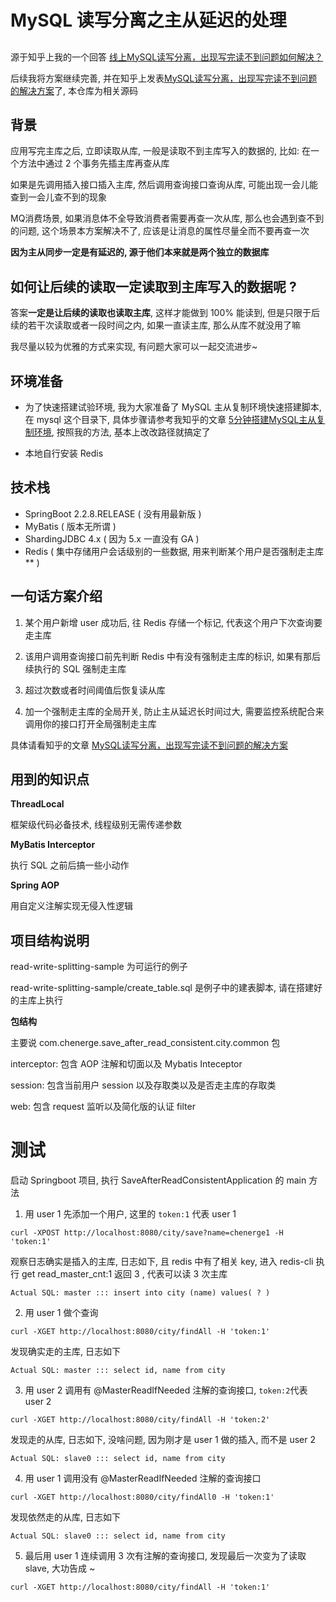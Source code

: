 # MySQL 读写分离之主从延迟的处理

## 

源于知乎上我的一个回答  [线上MySQL读写分离，出现写完读不到问题如何解决？](https://www.zhihu.com/question/448590078/answer/1774233156)

后续我将方案继续完善, 并在知乎上发表[MySQL读写分离，出现写完读不到问题的解决方案](https://zhuanlan.zhihu.com/p/363160460)了, 本仓库为相关源码

## 背景

应用写完主库之后, 立即读取从库, 一般是读取不到主库写入的数据的, 比如: 在一个方法中通过 2 个事务先插主库再查从库

如果是先调用插入接口插入主库, 然后调用查询接口查询从库, 可能出现一会儿能查到一会儿查不到的现象

MQ消费场景, 如果消息体不全导致消费者需要再查一次从库, 那么也会遇到查不到的问题, 这个场景本方案解决不了, 应该是让消息的属性尽量全而不要再查一次

**因为主从同步一定是有延迟的, 源于他们本来就是两个独立的数据库**

## 如何让后续的读取一定读取到主库写入的数据呢 ?

答案**一定是让后续的读取也读取主库**, 这样才能做到 100% 能读到, 但是只限于后续的若干次读取或者一段时间之内, 如果一直读主库, 那么从库不就没用了嘛

我尽量以较为优雅的方式来实现, 有问题大家可以一起交流进步~

## 环境准备

* 为了快速搭建试验环境, 我为大家准备了 MySQL 主从复制环境快速搭建脚本, 在 mysql 这个目录下, 具体步骤请参考我知乎的文章 [5分钟搭建MySQL主从复制环境](https://zhuanlan.zhihu.com/p/363172382), 按照我的方法, 基本上改改路径就搞定了

* 本地自行安装 Redis

## 技术栈

* SpringBoot 2.2.8.RELEASE ( 没有用最新版 )
* MyBatis ( 版本无所谓 )
* ShardingJDBC 4.x ( 因为 5.x 一直没有 GA )
* Redis ( 集中存储用户会话级别的一些数据, 用来判断某个用户是否强制走主库** )

## 一句话方案介绍

1. 某个用户新增 user 成功后, 往 Redis 存储一个标记, 代表这个用户下次查询要走主库

2. 该用户调用查询接口前先判断 Redis 中有没有强制走主库的标识, 如果有那后续执行的 SQL 强制走主库
3. 超过次数或者时间阈值后恢复读从库
4. 加一个强制走主库的全局开关, 防止主从延迟长时间过大, 需要监控系统配合来调用你的接口打开全局强制走主库

具体请看知乎的文章 [MySQL读写分离，出现写完读不到问题的解决方案](https://zhuanlan.zhihu.com/p/363160460)

## 用到的知识点

**ThreadLocal**

框架级代码必备技术, 线程级别无需传递参数

**MyBatis Interceptor**

执行 SQL 之前后搞一些小动作

**Spring AOP**

用自定义注解实现无侵入性逻辑

## 项目结构说明

read-write-splitting-sample 为可运行的例子

read-write-splitting-sample/create_table.sql 是例子中的建表脚本, 请在搭建好的主库上执行

**包结构**

主要说 com.chenerge.save_after_read_consistent.city.common 包

interceptor: 包含 AOP 注解和切面以及 Mybatis Inteceptor

session: 包含当前用户 session 以及存取类以及是否走主库的存取类

web: 包含 request 监听以及简化版的认证 filter

# 测试

启动 Springboot 项目, 执行 SaveAfterReadConsistentApplication 的 main 方法

1. 用 user 1 先添加一个用户, 这里的 `token:1` 代表 user 1

```
curl -XPOST http://localhost:8080/city/save?name=chenerge1 -H 'token:1'
```

观察日志确实是插入的主库, 日志如下, 且 redis 中有了相关 key, 进入 redis-cli 执行 get read_master_cnt:1 返回 3 , 代表可以读 3 次主库

```
Actual SQL: master ::: insert into city (name) values( ? )
```

2. 用 user 1 做个查询

```
curl -XGET http://localhost:8080/city/findAll -H 'token:1'
```

发现确实走的主库, 日志如下

```
Actual SQL: master ::: select id, name from city
```

3. 用 user 2 调用有 @MasterReadIfNeeded  注解的查询接口, `token:2`代表 user 2

```
curl -XGET http://localhost:8080/city/findAll -H 'token:2'
```

发现走的从库, 日志如下, 没啥问题, 因为刚才是 user 1 做的插入, 而不是 user 2

```
Actual SQL: slave0 ::: select id, name from city
```

4. 用 user 1 调用没有 @MasterReadIfNeeded 注解的查询接口

```
curl -XGET http://localhost:8080/city/findAll0 -H 'token:1'
```

发现依然走的从库, 日志如下

```
Actual SQL: slave0 ::: select id, name from city
```

5. 最后用 user 1 连续调用 3 次有注解的查询接口, 发现最后一次变为了读取 slave, 大功告成 ~

```
curl -XGET http://localhost:8080/city/findAll -H 'token:1'
```











